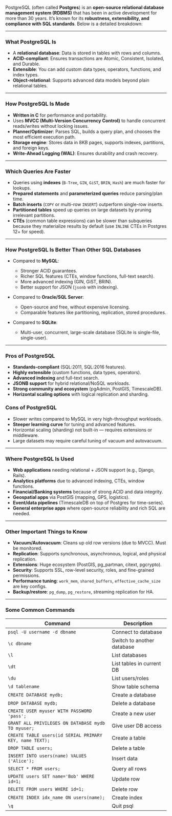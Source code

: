 PostgreSQL (often called **Postgres**) is an **open-source relational database management system (RDBMS)** that has been in active development for more than 30 years. It’s known for its **robustness, extensibility, and compliance with SQL standards**. Below is a detailed breakdown:

---

### What PostgreSQL Is

* A **relational database**: Data is stored in tables with rows and columns.
* **ACID-compliant**: Ensures transactions are Atomic, Consistent, Isolated, and Durable.
* **Extensible**: You can add custom data types, operators, functions, and index types.
* **Object-relational**: Supports advanced data models beyond plain relational tables.

---

### How PostgreSQL Is Made

* **Written in C** for performance and portability.
* Uses **MVCC (Multi-Version Concurrency Control)** to handle concurrent reads/writes without locking issues.
* **Planner/Optimizer**: Parses SQL, builds a query plan, and chooses the most efficient execution path.
* **Storage engine**: Stores data in 8KB pages, supports indexes, partitions, and foreign keys.
* **Write-Ahead Logging (WAL)**: Ensures durability and crash recovery.

---

### Which Queries Are Faster

* Queries using **indexes** (`B-Tree`, `GIN`, `GiST`, `BRIN`, `Hash`) are much faster for lookups.
* **Prepared statements** and **parameterized queries** reduce parsing/plan time.
* **Batch inserts** (`COPY` or multi-row `INSERT`) outperform single-row inserts.
* **Partitioned tables** speed up queries on large datasets by pruning irrelevant partitions.
* **CTEs** (common table expressions) can be slower than subqueries because they materialize results by default (use `INLINE` CTEs in Postgres 12+ for speed).

---

### How PostgreSQL Is Better Than Other SQL Databases

* Compared to **MySQL**:

  * Stronger ACID guarantees.
  * Richer SQL features (CTEs, window functions, full-text search).
  * More advanced indexing (GIN, GiST, BRIN).
  * Better support for JSON (`jsonb` with indexing).
* Compared to **Oracle/SQL Server**:

  * Open-source and free, without expensive licensing.
  * Comparable features like partitioning, replication, stored procedures.
* Compared to **SQLite**:

  * Multi-user, concurrent, large-scale database (SQLite is single-file, single-user).

---

### Pros of PostgreSQL

* **Standards-compliant** (SQL:2011, SQL:2016 features).
* **Highly extensible** (custom functions, data types, operators).
* **Advanced indexing** and full-text search.
* **JSONB support** for hybrid relational/NoSQL workloads.
* **Strong community and ecosystem** (pgAdmin, PostGIS, TimescaleDB).
* **Horizontal scaling options** with logical replication and sharding.

### Cons of PostgreSQL

* Slower writes compared to MySQL in very high-throughput workloads.
* **Steeper learning curve** for tuning and advanced features.
* Horizontal scaling (sharding) not built-in — requires extensions or middleware.
* Large datasets may require careful tuning of vacuum and autovacuum.

---

### Where PostgreSQL Is Used

* **Web applications** needing relational + JSON support (e.g., Django, Rails).
* **Analytics platforms** due to advanced indexing, CTEs, window functions.
* **Financial/Banking systems** because of strong ACID and data integrity.
* **Geospatial apps** via PostGIS (mapping, GPS, logistics).
* **Event/data pipelines** (TimescaleDB on top of Postgres for time-series).
* **General enterprise apps** where open-source reliability and rich SQL are needed.

---

### Other Important Things to Know

* **Vacuum/Autovacuum**: Cleans up old row versions (due to MVCC). Must be monitored.
* **Replication**: Supports synchronous, asynchronous, logical, and physical replication.
* **Extensions**: Huge ecosystem (PostGIS, pg\_partman, citext, pgcrypto).
* **Security**: Supports SSL, row-level security, roles, and fine-grained permissions.
* **Performance tuning**: `work_mem`, `shared_buffers`, `effective_cache_size` are key configs.
* **Backup/restore**: `pg_dump`, `pg_restore`, streaming replication for HA.

---

### Some Common Commands

| Command                                                 | Description                |
| ------------------------------------------------------- | -------------------------- |
| `psql -U username -d dbname`                            | Connect to database        |
| `\c dbname`                                             | Switch to another database |
| `\l`                                                    | List databases             |
| `\dt`                                                   | List tables in current DB  |
| `\du`                                                   | List users/roles           |
| `\d tablename`                                          | Show table schema          |
| `CREATE DATABASE mydb;`                                 | Create a database          |
| `DROP DATABASE mydb;`                                   | Delete a database          |
| `CREATE USER myuser WITH PASSWORD 'pass';`              | Create a new user          |
| `GRANT ALL PRIVILEGES ON DATABASE mydb TO myuser;`      | Give user DB access        |
| `CREATE TABLE users(id SERIAL PRIMARY KEY, name TEXT);` | Create a table             |
| `DROP TABLE users;`                                     | Delete a table             |
| `INSERT INTO users(name) VALUES ('Alice');`             | Insert data                |
| `SELECT * FROM users;`                                  | Query all rows             |
| `UPDATE users SET name='Bob' WHERE id=1;`               | Update row                 |
| `DELETE FROM users WHERE id=1;`                         | Delete row                 |
| `CREATE INDEX idx_name ON users(name);`                 | Create index               |
| `\q`                                                    | Quit psql                  |

